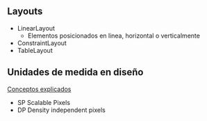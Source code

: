 

## Layouts

- LinearLayout
  - Elementos posicionados en linea, horizontal o verticalmente
- ConstraintLayout
- TableLayout



## Unidades de medida en diseño
[Conceptos explicados](https://material.io/design/layout/pixel-density.html#density-independence)
- SP Scalable Pixels
- DP Density independent pixels

